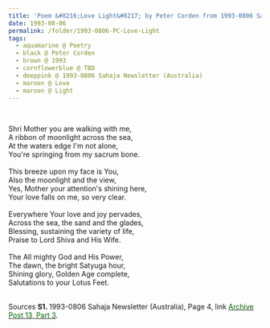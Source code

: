 ```yaml
---
title: 'Poem &#8216;Love Light&#8217; by Peter Corden from 1993-0806 Sahaja Newsletter (Australia), Page 4'
date: 1993-08-06
permalink: /folder/1993-0806-PC-Love-Light
tags:
  - aquamarine @ Poetry
  - black @ Peter Corden
  - brown @ 1993
  - cornflowerblue @ TBD
  - deeppink @ 1993-0806 Sahaja Newsletter (Australia)
  - maroon @ Love
  - maroon @ Light
---
```


<br>

<p>
Shri Mother you are walking with me,<br>
A ribbon of moonlight across the sea,<br>
At the waters edge I'm not alone,<br>
You're springing from my sacrum bone.<br>
<br>
This breeze upon my face is You,<br>
Also the moonlight and the view,<br>
Yes, Mother your attention's shining here,<br>
Your love falls on me, so very clear.<br>
<br>
Everywhere Your love and joy pervades,<br>
Across the sea, the sand and the glades,<br>
Blessing, sustaining the variety of life,<br>
Praise to Lord Shiva and His Wife.<br>
<br>
The All mighty God and His Power,<br>
The dawn, the bright Satyuga hour,<br>
Shining glory, Golden Age complete,<br>
Salutations to your Lotus Feet.<br>
</p>

<br>

<wave-list>
<list-title color="DarkSeaGreen" width="40">Sources</list-title>
  <list-item color="BlanchedAlmond"  width="280"><b>S1. </b> 1993-0806 Sahaja Newsletter (Australia), Page 4, link <a href="https://seven-teams.github.io/archives/2023/0907"><font color="DarkGreen">Archive Post 13, Part 3</font></a>.</list-item>
</wave-list>
